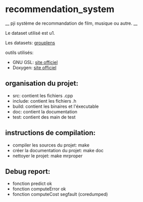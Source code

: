 # recommendation_system

__ pji système de recommandation de film, musique ou autre. __

Le dataset utilisé est u1.

Les datasets: [grouplens](http://grouplens.org/datasets/movielens/)

outils utilisés:
* GNU GSL: [site officiel](http://www.gnu.org/software/gsl/)
* Doxygen: [site officiel](http://www.doxygen.org)

## organisation du projet:
* src: contient les fichiers .cpp
* include: contient les fichiers .h
* build: contient les binaires et l'éxecutable
* doc: contient la documentation
* test: contient des main de test

## instructions de compilation:
* compiler les sources du projet: make
* créer la documentation du projet: make doc
* nettoyer le projet: make mrproper

## Debug report:
* fonction predict ok
* fonction computeError ok
* fonction computeCost segfault (coredumped)

